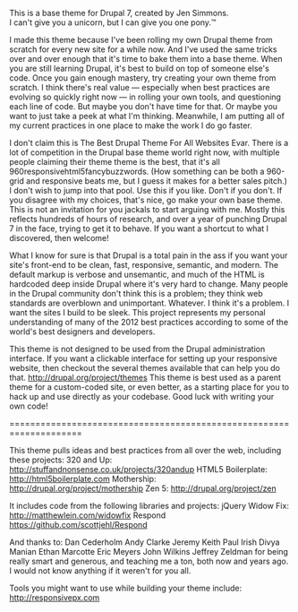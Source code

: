 This is a base theme for Drupal 7, created by Jen Simmons.  
I can't give you a unicorn, but I can give you one pony.™


I made this theme because I've been rolling my own Drupal theme from scratch for every new site for a while now. And I've used the same tricks over and over enough that it's time to bake them into a base theme. When you are still learning Drupal, it's best to build on top of someone else's code. Once you gain enough mastery, try creating your own theme  from scratch. I think there's real value — especially when best practices are evolving so quickly right now — in rolling your own tools, and questioning each line of code. But maybe you don't have time for that. Or maybe you want to just take a peek at what I'm thinking. Meanwhile, I am putting all of my current practices in one place to make the work I do go faster.

I don't claim this is The Best Drupal Theme For All Websites Evar. There is a lot of competition in the Drupal base theme world right now, with multiple people claiming their theme theme is the best, that it's all 960responsivehtml5fancybuzzwords. (How something can be both a 960-grid and responsive beats me, but I guess it makes for a better sales pitch.) I don't wish to jump into that pool. Use this if you like. Don't if you don't. If you disagree with my choices, that's nice, go make your own base theme. This is not an invitation for you jackals to start arguing with me. Mostly this reflects hundreds of hours of research, and over a year of punching Drupal 7 in the face, trying to get it to behave. If you want a shortcut to what I discovered, then welcome! 

What I know for sure is that Drupal is a total pain in the ass if you want your site's front-end to be clean, fast, responsive, semantic, and modern. The default markup is verbose and unsemantic, and much of the HTML is hardcoded deep inside Drupal where it's very hard to change. Many people in the Drupal community don't think this is a problem; they think web standards are overblown and unimportant. Whatever. I think it's a problem. I want the sites I build to be sleek. This project represents my personal understanding of many of the 2012 best practices according to some of the world's best designers and developers. 

This theme is not designed to be used from the Drupal administration interface. If you want a clickable interface for setting up your responsive website, then checkout the several themes available that can help you do that. http://drupal.org/project/themes This theme is best used as a parent theme for a custom-coded site, or even better, as a starting place for you to hack up and use directly as your codebase. Good luck with writing your own code! 

====================================================================

This theme pulls ideas and best practices from all over the web, including these projects:
320 and Up: http://stuffandnonsense.co.uk/projects/320andup
HTML5 Boilerplate: http://html5boilerplate.com
Mothership: http://drupal.org/project/mothership
Zen 5: http://drupal.org/project/zen

It includes code from the following libraries and projects:
jQuery Widow Fix: http://matthewlein.com/widowfix
Respond https://github.com/scottjehl/Respond


And thanks to:
Dan Cederholm
Andy Clarke
Jeremy Keith
Paul Irish
Divya Manian
Ethan Marcotte
Eric Meyers
John Wilkins
Jeffrey Zeldman
for being really smart and generous, and teaching me a ton, both now and years ago. I would not know anything if it weren't for you all.

Tools you might want to use while building your theme include:
http://responsivepx.com